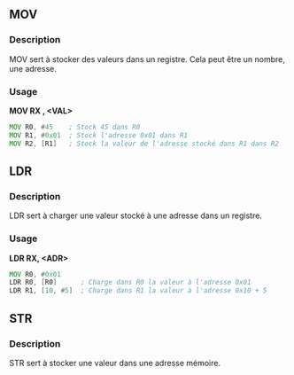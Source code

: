 
## __MOV__

### Description

MOV sert à stocker des valeurs dans un registre. Cela peut être un nombre, une adresse.

### Usage

**MOV RX , \<VAL>**
 
```asm
MOV R0, #45    ; Stock 45 dans R0
MOV R1, #0x01  ; Stock l'adresse 0x01 dans R1
MOV R2, [R1]   ; Stock la valeur de l'adresse stocké dans R1 dans R2
```


## __LDR__

### Description

LDR sert à charger une valeur stocké à une adresse dans un registre.

### Usage

**LDR RX, \<ADR>**

```asm
MOV R0, #0x01
LDR R0, [R0]      ; Charge dans R0 la valeur à l'adresse 0x01
LDR R1, [10, #5]  ; Charge dans R1 la valeur à l'adresse 0x10 + 5
```


## __STR__

### Description

STR sert à stocker une valeur dans une adresse mémoire.

